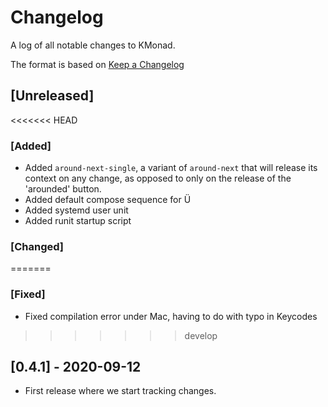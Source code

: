 # Changelog
A log of all notable changes to KMonad.

The format is based on [Keep a Changelog](https://keepachangelog.com/en/1.0.0)

## [Unreleased]

<<<<<<< HEAD
### [Added]
- Added `around-next-single`, a variant of `around-next` that will release its
  context on any change, as opposed to only on the release of the 'arounded'
  button.
- Added default compose sequence for Ü
- Added systemd user unit
- Added runit startup script

### [Changed]
=======
### [Fixed]
- Fixed compilation error under Mac, having to do with typo in Keycodes
>>>>>>> develop

## [0.4.1] - 2020-09-12
- First release where we start tracking changes.
